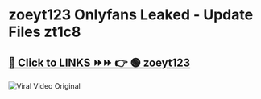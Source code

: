 
 # zoeyt123 Onlyfans Leaked - Update Files zt1c8

## <h2><a href="https://clipsfans.com/zoeyt123&ref=git">🔗 Click to LINKS ⏩⏩ 👉 🟢 zoeyt123 </a></h2>

<a href="https://clipsfans.com/zoeyt123&ref=git" rel="nofollow" data-target="animated-image.originalLink"><img src="https://i.ibb.co.com/xMMVF88/686577567.gif" alt="Viral Video Original" style="max-width: 100%; display: inline-block;" data-target="animated-image.originalImage"></a>

